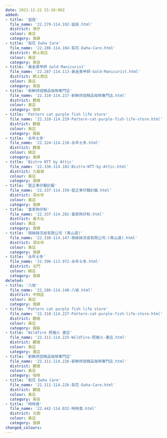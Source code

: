 ```yaml
---
date: 2021-12-22 15:28:00Z
added:
- title: '留座'
  file_name: '22.279-114.192-留座.html'
  district: 灣仔
  colour: 黃店
  category: 食肆
- title: '梨花 Ewha Care'
  file_name: '22.286-114.104-梨花-Ewha-Care.html'
  district: 網上商店
  colour: 黃店
  category: 美容
- title: '黃金美甲師 Gold Manicurist'
  file_name: '22.287-114.113-黃金美甲師-Gold-Manicurist.html'
  district: 網上商店
  colour: 黃店
  category: 美容
- title: '新鮮烘焙精品咖啡專門店'
  file_name: '22.310-114.227-新鮮烘焙精品咖啡專門店.html'
  district: 觀塘
  colour: 黃店
  category: 咖啡
- title: 'Pattern cat purple fish life store'
  file_name: '22.310-114.229-Pattern-cat-purple-fish-life-store.html'
  district: 觀塘
  colour: 黃店
  category: 服裝
- title: '永年士多'
  file_name: '22.324-114.210-永年士多.html'
  district: 觀塘
  colour: 綠店
  category: 食肆
- title: 'Bistro NTT by Attic'
  file_name: '22.336-114.182-Bistro-NTT-by-Attic.html'
  district: 九龍城
  colour: 黃店
  category: 食肆
- title: '堅正車仔麵扒飯'
  file_name: '22.337-114.159-堅正車仔麵扒飯.html'
  district: 深水埗
  colour: 黃店
  category: 食肆
- title: '喜家狗仔粉'
  file_name: '22.337-114.202-喜家狗仔粉.html'
  district: 黃大仙
  colour: 黃店
  category: 食肆
- title: '兩姊妹涼皮有限公司 (青山道)'
  file_name: '22.338-114.147-兩姊妹涼皮有限公司-(青山道).html'
  district: 深水埗
  colour: 黃店
  category: 食肆
- title: '永年士多'
  file_name: '22.396-113.972-永年士多.html'
  district: 屯門
  colour: 綠店
  category: 食肆
deleted:
- title: '八坂'
  file_name: '22.286-114.140-八坂.html'
  district: 中西區
  colour: 黃店
  category: 食肆
- title: 'Pattern cat purple fish life store'
  file_name: '22.310-114.227-Pattern-cat-purple-fish-life-store.html'
  district: 觀塘
  colour: 黃店
  category: 服裝
- title: 'Wildfire 把幾火 書店'
  file_name: '22.311-114.225-Wildfire-把幾火-書店.html'
  district: 觀塘
  colour: 黃店
  category: 書店
- title: '新鮮烘焙精品咖啡專門店'
  file_name: '22.311-114.226-新鮮烘焙精品咖啡專門店.html'
  district: 觀塘
  colour: 黃店
  category: 咖啡
- title: '梨花 Ewha Care'
  file_name: '22.311-114.226-梨花-Ewha-Care.html'
  district: 觀塘
  colour: 黃店
  category: 美容
- title: '時時食'
  file_name: '22.442-114.032-時時食.html'
  district: 元朗
  colour: 黃店
  category: 食肆
changed_colours:
---
```

